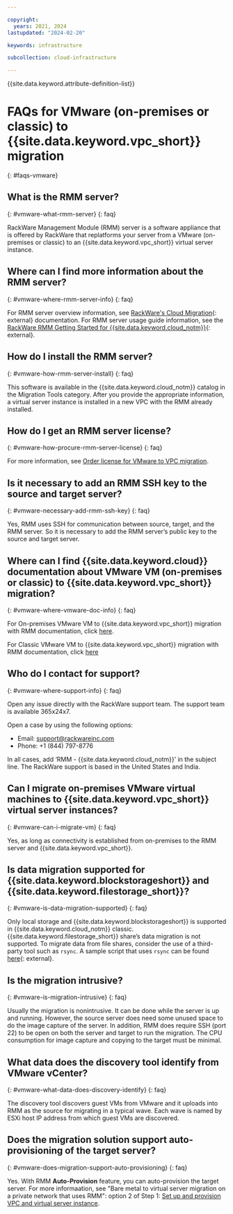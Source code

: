 ```yaml
---

copyright:
  years: 2021, 2024
lastupdated: "2024-02-20"

keywords: infrastructure

subcollection: cloud-infrastructure

---
```


{{site.data.keyword.attribute-definition-list}}

# FAQs for VMware (on-premises or classic) to {{site.data.keyword.vpc_short}} migration
{: #faqs-vmware}

## What is the RMM server? 
{: #vmware-what-rmm-server}
{: faq}

RackWare Management Module (RMM) server is a software appliance that is offered by RackWare that replatforms your server from a VMware (on-premises or classic) to an {{site.data.keyword.vpc_short}} virtual server instance.
 
## Where can I find more information about the RMM server? 
{: #vmware-where-rmm-server-info}
{: faq}

For RMM server overview information, see [RackWare's Cloud Migration](https://www.rackwareinc.com/cloud-migration){: external} documentation. For RMM server usage guide information, see the [RackWare RMM Getting Started for {{site.data.keyword.cloud_notm}}](https://www.rackwareinc.com/rackware-rmm-getting-started-for-ibm-cloud){: external}.
 
## How do I install the RMM server? 
{: #vmware-how-rmm-server-install}
{: faq}

This software is available in the {{site.data.keyword.cloud_notm}} catalog in the Migration Tools category. After you provide the appropriate information, a virtual server instance is installed in a new VPC with the RMM already installed.
 
## How do I get an RMM server license?  
{: #vmware-how-procure-rmm-server-license}
{: faq}

For more information, see [Order license for VMware to VPC migration](/docs/cloud-infrastructure?topic=cloud-infrastructure-migrating-images-vmware-vpc-classic#license-rackware-bring-classic). 
 
## Is it necessary to add an RMM SSH key to the source and target server? 
{: #vmware-necessary-add-rmm-ssh-key}
{: faq}

Yes, RMM uses SSH for communication between source, target, and the RMM server. So it is necessary to add the RMM server’s public key to the source and target server.
 
 
## Where can I find {{site.data.keyword.cloud}} documentation about VMware VM (on-premises or classic) to {{site.data.keyword.vpc_short}} migration? 
{: #vmware-where-vmware-doc-info}
{: faq}

For On-premises VMware VM to {{site.data.keyword.vpc_short}} migration with RMM documentation, click [here](/docs/cloud-infrastructure?topic=cloud-infrastructure-migrating-images-vmware-vpc).

For Classic VMware VM to {{site.data.keyword.vpc_short}} migration with RMM documentation, click [here](/docs/cloud-infrastructure?topic=cloud-infrastructure-migrating-images-vmware-vpc-classic)
 
## Who do I contact for support? 
{: #vmware-where-support-info}
{: faq}

Open any issue directly with the RackWare support team. The support team is available 365x24x7.

Open a case by using the following options:

- Email: support@rackwareinc.com 
- Phone: +1 (844) 797-8776 

In all cases, add ‘RMM - {{site.data.keyword.cloud_notm}}’ in the subject line. The RackWare support is based in the United States and India. 
 
## Can I migrate on-premises VMware virtual machines to {{site.data.keyword.vpc_short}} virtual server instances? 
{: #vmware-can-i-migrate-vm}
{: faq}

Yes, as long as connectivity is established from on-premises to the RMM server and {{site.data.keyword.vpc_short}}. 
 
## Is data migration supported for {{site.data.keyword.blockstorageshort}} and {{site.data.keyword.filestorage_short}}? 
{: #vmware-is-data-migration-supported}
{: faq}

Only local storage and {{site.data.keyword.blockstorageshort}} is supported in {{site.data.keyword.cloud_notm}} classic. {{site.data.keyword.filestorage_short}} share’s data migration is not supported. To migrate data from file shares, consider the use of a third-party tool such as `rsync`. A sample script that uses `rsync` can be found [here](https://github.com/IBM-Cloud/vpc-migration-tools){: external}.

## Is the migration intrusive?
{: #vmware-is-migration-intrusive}
{: faq}

Usually the migration is nonintrusive. It can be done while the server is up and running. However, the source server does need some unused space to do the image capture of the server. In addition, RMM does require SSH (port 22) to be open on both the server and target to run the migration. The CPU consumption for image capture and copying to the target must be minimal.
 
## What data does the discovery tool identify from VMware vCenter? 
{: #vmware-what-data-does-discovery-identify}
{: faq}

The discovery tool discovers guest VMs from VMware and it uploads into RMM as the source for migrating in a typical wave. Each wave is named by ESXi host IP address from which guest VMs are discovered.
 
## Does the migration solution support auto-provisioning of the target server?
{: #vmware-does-migration-support-auto-provisioning}
{: faq}

Yes. With RMM **Auto-Provision** feature, you can auto-provision the target server. For more informaation, see "Bare metal to virtual server migration on a private network that uses RMM": option 2 of Step 1: [Set up and provision VPC and virtual server instance](/docs/cloud-infrastructure?topic=cloud-infrastructure-migrating-images-vmware-vpc-classic#cloud-vpc-vsi-setup).
 
 